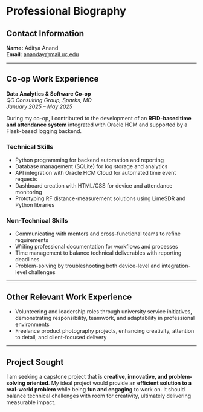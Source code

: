 # Professional Biography

## Contact Information
**Name:** Aditya Anand  
**Email:** ananday@mail.uc.edu 

---

## Co-op Work Experience
**Data Analytics & Software Co-op**  
*QC Consulting Group, Sparks, MD*  
*January 2025 – May 2025*  

During my co-op, I contributed to the development of an **RFID-based time and attendance system** integrated with Oracle HCM and supported by a Flask-based logging backend.  

### Technical Skills
- Python programming for backend automation and reporting  
- Database management (SQLite) for log storage and analytics  
- API integration with Oracle HCM Cloud for automated time event requests  
- Dashboard creation with HTML/CSS for device and attendance monitoring  
- Prototyping RF distance-measurement solutions using LimeSDR and Python libraries  

### Non-Technical Skills
- Communicating with mentors and cross-functional teams to refine requirements  
- Writing professional documentation for workflows and processes  
- Time management to balance technical deliverables with reporting deadlines  
- Problem-solving by troubleshooting both device-level and integration-level challenges  

---

## Other Relevant Work Experience
- Volunteering and leadership roles through university service initiatives, demonstrating responsibility, teamwork, and adaptability in professional environments  
- Freelance product photography projects, enhancing creativity, attention to detail, and client-focused delivery  

---

## Project Sought
I am seeking a capstone project that is **creative, innovative, and problem-solving oriented**. My ideal project would provide an **efficient solution to a real-world problem** while being **fun and engaging** to work on. It should balance technical challenges with room for creativity, ultimately delivering measurable impact.